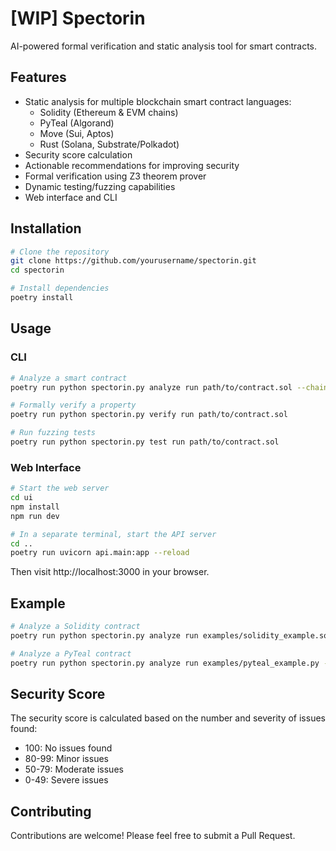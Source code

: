 # **[WIP] Spectorin**

AI-powered formal verification and static analysis tool for smart contracts.

## Features

- Static analysis for multiple blockchain smart contract languages:
  - Solidity (Ethereum & EVM chains)
  - PyTeal (Algorand)
  - Move (Sui, Aptos)
  - Rust (Solana, Substrate/Polkadot)
- Security score calculation
- Actionable recommendations for improving security
- Formal verification using Z3 theorem prover
- Dynamic testing/fuzzing capabilities
- Web interface and CLI

## Installation

```bash
# Clone the repository
git clone https://github.com/yourusername/spectorin.git
cd spectorin

# Install dependencies
poetry install
```

## Usage

### CLI

```bash
# Analyze a smart contract
poetry run python spectorin.py analyze run path/to/contract.sol --chain solidity

# Formally verify a property
poetry run python spectorin.py verify run path/to/contract.sol

# Run fuzzing tests
poetry run python spectorin.py test run path/to/contract.sol
```

### Web Interface

```bash
# Start the web server
cd ui
npm install
npm run dev

# In a separate terminal, start the API server
cd ..
poetry run uvicorn api.main:app --reload
```

Then visit http://localhost:3000 in your browser.

## Example

```bash
# Analyze a Solidity contract
poetry run python spectorin.py analyze run examples/solidity_example.sol --chain solidity

# Analyze a PyTeal contract
poetry run python spectorin.py analyze run examples/pyteal_example.py --chain pyteal
```

## Security Score

The security score is calculated based on the number and severity of issues found:
- 100: No issues found
- 80-99: Minor issues
- 50-79: Moderate issues
- 0-49: Severe issues

## Contributing

Contributions are welcome! Please feel free to submit a Pull Request.
